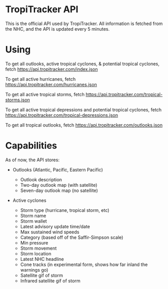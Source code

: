 # TropiTracker API
This is the official API used by TropiTracker. All information is fetched from the NHC, and the API is updated every 5 minutes.

# Using
To get all outlooks, active tropical cyclones, & potential tropical cyclones, fetch https://api.tropitracker.com/index.json

To get all active hurricanes, fetch https://api.tropitracker.com/hurricanes.json

To get all active tropical storms, fetch https://api.tropitracker.com/tropical-storms.json

To get all active tropical depressions and potential tropical cyclones, fetch https://api.tropitracker.com/tropical-depressions.json

To get all tropical outlooks, fetch https://api.tropitracker.com/outlooks.json

# Capabilities
As of now, the API stores:

- Outlooks (Atlantic, Pacific, Eastern Pacific)

    - Outlook description
    - Two-day outlook map (with satellite)
    - Seven-day outlook map (no satellite)

- Active cyclones

    - Storm type (hurricane, tropical storm, etc)
    - Storm name
    - Storm wallet
    - Latest advisory update time/date
    - Max sustained wind speeds
    - Category (based off of the Saffir-Simpson scale)
    - Min pressure
    - Storm movement
    - Storm location
    - Latest NHC headline
    - Cone tracks (in experimental form, shows how far inland the warnings go)
    - Satellite gif of storm
    - Infrared satellite gif of storm
